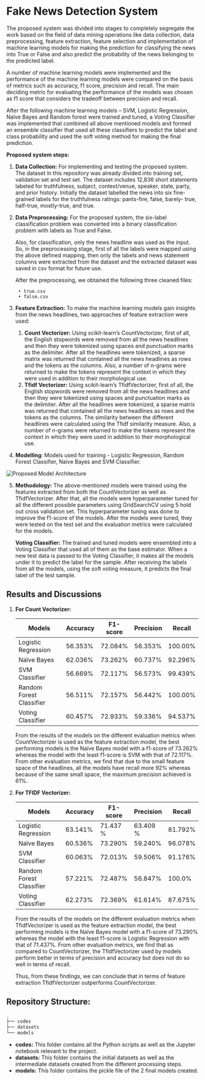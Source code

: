 # Fake News Detection System

The proposed system was divided into stages to completely segregate the work based on the field of data mining operations like data collection, data preprocessing, feature extraction, feature selection and implementation of machine learning models for making the prediction for classifying the news into True or False and also predict the probability of the news belonging to the predicted label.

A number of machine learning models were implemented and the performance of the machine learning models were compared on the basis of metrics such as accuracy, f1 score, precision and recall. The main deciding metric for evaluating the performance of the models was chosen as f1 score that considers the tradeoff between precision and recall.

After the following machine learning models – SVM, Logistic Regression, Naïve Bayes and Random forest were trained and tuned, a Voting Classifier was implemented that combined all above mentioned models and formed an ensemble classifier that used all these classifiers to predict the label and class probability and used the soft voting method for making the final prediction.

__Proposed system steps:__



1. __Data Collection:__ For implementing and testing the proposed system. The dataset in this repository was already divided into training set, validation set and test set. The dataset includes 12,836 short statements labeled for truthfulness, subject, context/venue, speaker, state, party, and prior history. Initially the dataset labelled the news into six fine-grained labels for the truthfulness ratings: pants-fire, false, barely- true, half-true, mostly-true, and true.

2. __Data Preprocessing:__ For the proposed system, the six-label classification problem was converted into a binary classification problem with labels as True and False. 
      

    Also, for classification, only the news headline was used as the input. So, in the preprocessing stage, first of all the labels were mapped using the above defined mapping, then only the labels and news statement columns were extracted from the dataset and the extracted dataset was saved in csv format for future use.

    After the preprocessing, we obtained the following three cleaned files:

        • true.csv
        • false.csv
        

3. __Feature Extraction:__ To make the machine learning models gain insights from the news headlines, two approaches of feature extraction were used:

    1. __Count Vectorizer:__ Using scikit-learn’s CountVectorizer, first of all, the English stopwords were removed from all the news headlines and then they were tokenized using spaces and punctuation marks as the delimiter. After all the headlines were tokenized, a sparse matrix was returned that contained all the news headlines as rows and the tokens as the columns. Also, a number of n-grams were returned to make the tokens represent the context in which they were used in addition to their morphological use.
    2. __Tfidf Vectorizer:__ Using scikit-learn’s TfidfVectorizer, first of all, the English stopwords were removed from all the news headlines and then they were tokenized using spaces and punctuation marks as the delimiter. After all the headlines were tokenized, a sparse matrix was returned that contained all the news headlines as rows and the tokens as the columns. The similarity between the different headlines were calculated using the Tfidf similarity measure. Also, a number of n-grams were returned to make the tokens represent the context in which they were used in addition to their morphological use.

4. __Modelling__: Models used for training - Logistic Regression, Random Forest Classifier, Naïve Bayes and SVM Classifier.

![Proposed Model Architecture](./images/block_diagram.jpg)

5. __Methodology:__ The above-mentioned models were trained using the features extracted from both the CountVectorizer as well as TfidfVectorizer. After that, all the models were hyperparameter tuned for all the different possible parameters using GridSearchCV using 5 hold out cross validation set. This hyperparameter tuning was done to improve the f1-score of the models. After the models were tuned, they were tested on the test set and the evaluation metrics were calculated for the models.

    __Voting Classifier:__ The trained and tuned models were ensembled into a Voting Classifier that used all of them as the base estimator. When a new test data is passed to the Voting Classifier, it makes all the models under it to predict the label for the sample. After receiving the labels from all the models, using the soft voting measure, it predicts the final label of the test sample.

## Results and Discussions

1. __For Count Vectorizer:__

    Models | Accuracy | F1-score | Precision | Recall
    ---- | ---- | ---- | ---- | ----
    Logistic Regression | 56.353% | 72.084% | 56.353% |100.00%
    Naïve Bayes | 62.036% | 73.262% | 60.737% | 92.296%
    SVM Classifier | 56.669% | 72.117% | 56.573% | 99.439%
    Random Forest Classifier | 56.511% | 72.157% | 56.442% | 100.00%
    Voting Classifier | 60.457% | 72.933% | 59.336% | 94.537%

    From the results of the models on the different evaluation metrics when CountVectorizer is used as the feature extraction model, the best performing models is the Naïve Bayes model with a f1-score of 73.262% whereas the model with the least f1-score is SVM with that of 72.117%. From other evaluation metrics, we find that due to the small feature space of the headlines, all the models have recall more 92% whereas because of the same small space, the maximum precision achieved is 61%.

2. __For TFIDF Vectorizer:__

    Models | Accuracy | F1-score | Precision | Recall
    ---- | ---- | ---- | ---- | ----
    Logistic Regression | 63.141% | 71.437 % | 63.409 % | 81.792%
    Naïve Bayes | 60.536% | 73.290% | 59.240% | 96.078%
    SVM Classifier | 60.063% | 72.013% | 59.506% | 91.176%
    Random Forest Classifier | 57.221% | 72.487% | 56.847% | 100.0%
    Voting Classifier | 62.273% | 72.369% | 61.614% | 87.675%

    From the results of the models on the different evaluation metrics when TfidfVectorizer is used as the feature extraction model, the best performing models is the Naïve Bayes model with a f1-score of 73.290% whereas the model with the least f1-score is Logistic Regression with that of 71.437%. From other evaluation metrics, we find that as compared to CountVectorizer, the TfidfVectorizer used by models perform better in terms of precision and accuracy but does not do so well in terms of recall.

    Thus, from these findings, we can conclude that in terms of feature extraction TfidfVectorizer outperforms CountVectorizer.

## Repository Structure:

```bash
.
├── codes
├── datasets
└── models
```

* __codes:__ This folder contains all the Python scripts as well as the Jupyter notebook relevant to the project.
* __datasets:__ This folder contains the initial datasets as well as the intermediate datasets created from the different processing steps.
* __models:__ This folder contains the pickle file of the 2 final models created.
